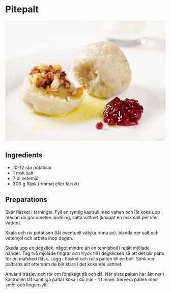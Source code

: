 # Pitepalt

![Pitepalt](../img/Pitepalt.jpeg)

## Ingredients

- 10-12 råa potatisar
- 1 msk salt
- 7 dl vetemjöl
- 300 g fläsk (rimmat eller färskt)

## Preparations

Skär fläsket i tärningar. Fyll en rymlig kastrull med vatten och låt koka upp medan du gör smeten iordning, salta vattnet (knappt en msk salt per liter vatten).

Skala och riv potatisen (låt eventuell vätska rinna av), blanda ner salt och vetemjöl och arbeta ihop degen.

Skeda upp en degklick, något mindre än en tennisboll i rejält mjölade händer. Tag två mjölade fingrar och tryck till i degklicken så att det blir plats för en matsked fläsk. Lägg i fläsket och rulla palten till en boll. Sänk ner paltarna allt eftersom de blir klara i det kokande vattnet.

Använd träslev och rör om försiktigt då och då. När sista palten har åkt ner i kastrullen låt samtliga paltar koka i 45 min - 1 timme. Servera palten med smör och lingonsylt. 